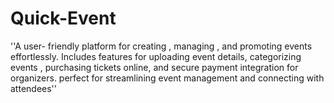 # Quick-Event
''A user- friendly platform for creating , managing , and promoting events effortlessly. Includes features for uploading event details, categorizing events , purchasing tickets online, and secure payment integration for organizers. perfect for streamlining event management and connecting with  attendees'' 
